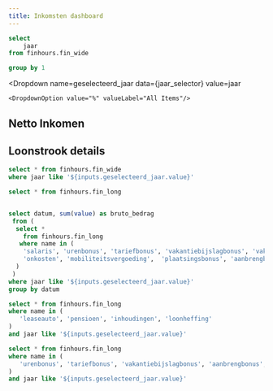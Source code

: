 ```yaml
---
title: Inkomsten dashboard
---
```


```sql jaar_selector
select 
    jaar
from finhours.fin_wide

group by 1
```

<Dropdown
    name=geselecteerd_jaar
    data={jaar_selector}
    value=jaar
>
    <DropdownOption value="%" valueLabel="All Items"/>
</Dropdown>

## Netto Inkomen

<BarChart
    data={fin_data_wide}
    title='Netto inkomsten per maand'
    x=datum
    y=netto_salaris
    yFmt=eur
/>

## Loonstrook details

<BarChart
    data={fin_data_bruto}
    title='Loonstrook - Bruto inkomsten'
    x=datum
    y=bruto_bedrag
    yFmt=eur
/>

<BarChart
    data={fin_data_long_out}
    title='Loonstrook - afdrachten'
    x=datum
    y=value
    series=name
    yFmt=eur
/>

<BarChart
    data={fin_data_bonus}
    title='Loonstrook - bonus'
    x=datum
    y=value
    series=name
    yFmt=eur
/>




```sql fin_data_wide
select * from finhours.fin_wide
where jaar like '${inputs.geselecteerd_jaar.value}'
```

```sql fin_data_long
select * from finhours.fin_long

```

```sql fin_data_bruto

select datum, sum(value) as bruto_bedrag 
 from (
  select * 
    from finhours.fin_long
   where name in (
    'salaris', 'urenbonus', 'tariefbonus', 'vakantiebijslagbonus', 'vakantiebijslag',
    'onkosten', 'mobiliteitsvergoeding',  'plaatsingsbonus', 'aanbrengbonus'
  )
 )
where jaar like '${inputs.geselecteerd_jaar.value}'
group by datum

```

```sql fin_data_long_out
select * from finhours.fin_long
where name in (
   'leaseauto', 'pensioen', 'inhoudingen', 'loonheffing'
)
and jaar like '${inputs.geselecteerd_jaar.value}'
```

```sql fin_data_bonus
select * from finhours.fin_long
where name in (
   'urenbonus', 'tariefbonus', 'vakantiebijslagbonus', 'aanbrengbonus', 'plaatsingsbonus'
)
and jaar like '${inputs.geselecteerd_jaar.value}'
```

